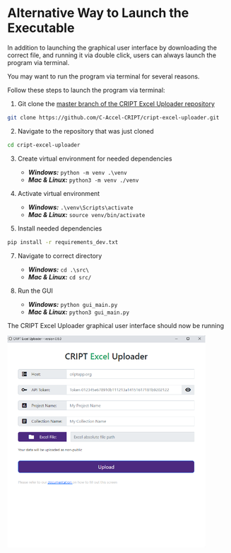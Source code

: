 # Alternative Way to Launch the Executable

In addition to launching the graphical user interface by downloading the correct file, and running it via double click,
users can always launch the program via terminal.

You may want to run the program via terminal for several reasons.

Follow these steps to launch the program via terminal:

1. Git clone the
   <a href="https://github.com/C-Accel-CRIPT/cript-excel-uploader" target="_blank">
   master branch of the CRIPT Excel Uploader repository
   </a>
```bash
git clone https://github.com/C-Accel-CRIPT/cript-excel-uploader.git
```

2. Navigate to the repository that was just cloned
```bash
cd cript-excel-uploader
```

3. Create virtual environment for needed dependencies
    * **_Windows:_** `python -m venv .\venv`
    * **_Mac & Linux:_** `python3 -m venv ./venv`

4. Activate virtual environment
    * **_Windows:_** `.\venv\Scripts\activate`
    * **_Mac & Linux:_** `source venv/bin/activate`

6. Install needed dependencies
```bash
pip install -r requirements_dev.txt
```

7. Navigate to correct directory
    * **_Windows:_** `cd .\src\`
    * **_Mac & Linux:_** `cd src/`

8. Run the GUI
    * **_Windows:_** `python gui_main.py`
    * **_Mac & Linux:_** `python3 gui_main.py`

The CRIPT Excel Uploader graphical user interface should now be running

<img 
   alt="Screenshot of CRIPT Excel Uploader GUI first screen" class="screenshot-border" style="width: 28rem;"
   src="../docs_assets/filling_out_config/cript_excel_uploader_gui_start_screen_screenshot.png">